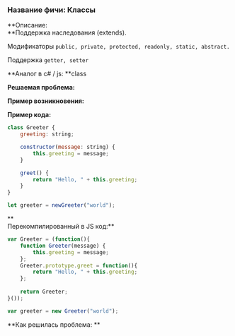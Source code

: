 ### **Название фичи: Классы**

**Описание:              
**Поддержка наследования \(extends\).

Модификаторы `public, private, protected, readonly, static, abstract.`

Поддержка `getter, setter`

**Аналог в c\# / js: **class

**Решаемая проблема:**

**Пример возникновения:**

**Пример кода:**

```js
class Greeter {
    greeting: string;

    constructor(message: string) {
        this.greeting = message;
    }

    greet() {
        return "Hello, " + this.greeting;
    }
}

let greeter = newGreeter("world");
```

**  
Перекомпилированный в JS код:**

```js
var Greeter = (function(){
	function Greeter(message) {
		this.greeting = message;
	};
	Greeter.prototype.greet = function(){
		return "Hello, " + this.greeting;
	};
	
	return Greeter;
}());

var greeter = new Greeter("world"); 
```

**Как решилась проблема: **

